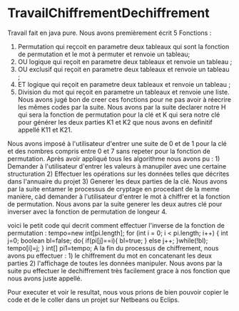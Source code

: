 # TravailChiffrementDechiffrement
Travail fait en java pure.
Nous avons premièrement écrit 5 Fonctions :
   1) Permutation qui reçcoit en parametre deux tableaux qui sont la fonction de permutation et le mot à permuter et renvoie un tableau;
   2) OU logique qui reçoit en parametre deux tableaux et renvoie un tableau ;
   3) OU exclusif qui reçoit en parametre deux tableaux et renvoie un tableau ;
   4) ET logique qui reçoit en parametre deux tableaux et renvoie un tableau ;
   5) Division du mot qui reçoit en parametre un tableaux et renvoie une liste.
Nous avons jugé bon de creer ces fonctions pour ne pas avoir à réecrire les mêmes codes par la suite.
Nous avons par la suite declarer notre H qui sera la fonction de permutation pour la clé et K qui sera notre clé pour générer les deux parties K1 et K2 que nous avons en definitif appellé K11 et K21.

Nous avons imposé à l'utilisateur d'entrer une suite de 0 et de 1 pour la clé et des nombres compris entre 0 et 7 sans repeter pour la fonction de permutation.
Après avoir appliqué tous les algorithme nous avons pu :
    1) Demander à l'utilisateur d'entrer les valeurs à manupiler avec une certaine structuration
    2) Effectuer les opérations sur les données telles que décrites dans l'annuaire du projet
    3) Generer les deux parties de la clé.
Nous avons par la suite entamer le processus de cryptage en procedant de la meme manière, càd demander à l'utilisateur d'entrer le mot à chiffrer et la fonction de permutation.
Nous avons par la suite generer les deux autres clé pour inverser avec la fonction de permutation de longeur 4.

voici le petit code qui decrit comment effectuer l'inverse de la fonction de permutation : 
      tempo=new int[pi.length];
        for (int i = 0; i < pi.length; i++) {
            int j=0;
            boolean bl=false;
            do{
                if(pi[j]==i){
                    bl=true;
                }
                else j++;
            }while(!bl);
            tempo[i]=j;
        }
        int[] pi1=tempo;
 A la fin du processus de chiffrement, nous avons pu effectuer : 
       1) le chiffrement du mot en concatenant les deux parties 
       2) l'affichage de toutes les données manipuler.
 Nous avons par la suite pu effectuer le dechiffrement très facilement grace à nos fonction que nous avons juste appellé.
 
 Pour executer et voir le resultat, nous vous prions de bien pouvoir copier le code et de le coller dans un projet sur Netbeans ou Eclips.
 
